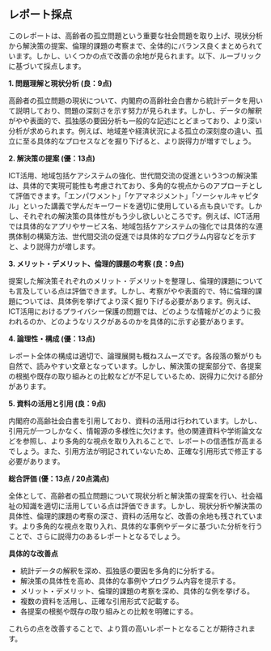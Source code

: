 ## レポート採点

このレポートは、高齢者の孤立問題という重要な社会問題を取り上げ、現状分析から解決策の提案、倫理的課題の考察まで、全体的にバランス良くまとめられています。しかし、いくつかの点で改善の余地が見られます。以下、ルーブリックに基づいて採点します。

**1. 問題理解と現状分析 (良：9点)**

高齢者の孤立問題の現状について、内閣府の高齢社会白書から統計データを用いて説明しており、問題の深刻さを示す努力が見られます。しかし、データの解釈がやや表面的で、孤独感の要因分析も一般的な記述にとどまっており、より深い分析が求められます。例えば、地域差や経済状況による孤立の深刻度の違い、孤立に至る具体的なプロセスなどを掘り下げると、より説得力が増すでしょう。

**2. 解決策の提案 (優：13点)**

ICT活用、地域包括ケアシステムの強化、世代間交流の促進という3つの解決策は、具体的で実現可能性も考慮されており、多角的な視点からのアプローチとして評価できます。「エンパワメント」「ケアマネジメント」「ソーシャルキャピタル」といった講義で学んだキーワードを適切に使用している点も良いです。しかし、それぞれの解決策の具体性がもう少し欲しいところです。例えば、ICT活用では具体的なアプリやサービス名、地域包括ケアシステムの強化では具体的な連携体制の構築方法、世代間交流の促進では具体的なプログラム内容などを示すと、より説得力が増します。

**3. メリット・デメリット、倫理的課題の考察 (良：9点)**

提案した解決策それぞれのメリット・デメリットを整理し、倫理的課題についても言及している点は評価できます。しかし、考察がやや表面的で、特に倫理的課題については、具体例を挙げてより深く掘り下げる必要があります。例えば、ICT活用におけるプライバシー保護の問題では、どのような情報がどのように扱われるのか、どのようなリスクがあるのかを具体的に示す必要があります。

**4. 論理性・構成 (優：13点)**

レポート全体の構成は適切で、論理展開も概ねスムーズです。各段落の繋がりも自然で、読みやすい文章となっています。しかし、解決策の提案部分で、各提案の根拠や既存の取り組みとの比較などが不足しているため、説得力に欠ける部分があります。

**5. 資料の活用と引用 (良：9点)**

内閣府の高齢社会白書を引用しており、資料の活用は行われています。しかし、引用元が一つしかなく、情報源の多様性に欠けます。他の関連資料や学術論文などを参照し、より多角的な視点を取り入れることで、レポートの信憑性が高まるでしょう。また、引用方法が明記されていないため、正確な引用形式で修正する必要があります。

**総合評価 (優：13点 / 20点満点)**

全体として、高齢者の孤立問題について現状分析と解決策の提案を行い、社会福祉の知識を適切に活用している点は評価できます。しかし、現状分析や解決策の具体性、倫理的課題の考察の深さ、資料の活用など、改善の余地も残されています。より多角的な視点を取り入れ、具体的な事例やデータに基づいた分析を行うことで、さらに説得力のあるレポートとなるでしょう。


**具体的な改善点**

* 統計データの解釈を深め、孤独感の要因を多角的に分析する。
* 解決策の具体性を高め、具体的な事例やプログラム内容を提示する。
* メリット・デメリット、倫理的課題の考察を深め、具体的な例を挙げる。
* 複数の資料を活用し、正確な引用形式で記載する。
* 各提案の根拠や既存の取り組みとの比較を明確にする。


これらの点を改善することで、より質の高いレポートとなることが期待されます。

